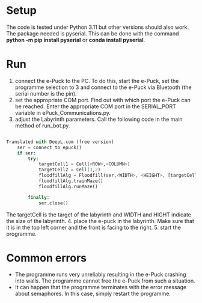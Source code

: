 # Setup

The code is tested under Python 3.11 but other versions should also work.
The package needed is pyserial. 
This can be done with the command **python -m pip install pyserial** or 
**conda install pyserial**.

# Run
1. connect the e-Puck to the PC. To do this, start the e-Puck, set the programme selection
to 3 and connect to the e-Puck via Bluetooth (the serial number is the pin).
2. set the appropriate COM port. Find out with which port the e-Puck can be reached.
Enter the appropriate COM port in the SERIAL_PORT variable in ePuck_Communications.py.
3. adjust the Labyrinth parameters. Call the following code in the main method of run_bot.py.
```py

Translated with DeepL.com (free version)
    ser = connect_to_epuck()
    if ser:
        try:
            targetCell1 = Cell(<ROW>,<COLUMN>)
            targetCell2 = Cell(3,2)
            floodfillAlg = Floodfill(ser,<WIDTH>, <HEIGHT>, [targetCell1, targetCell2])
            floodfillAlg.trainMaze()
            floodfillAlg.runMaze()

        finally:
            ser.close()
```
The targetCell is the target of the labyrinth and WIDTH and HIGHT indicate the size of the labyrinth.
4. place the e-puck in the labyrinth. Make sure that it is in the top left corner and the front is facing to the right.
5. start the programme.

# Common errors

- The programme runs very unreliably resulting in the e-Puck crashing into walls. 
The programme cannot free the e-Puck from such a situation.
- It can happen that the programme terminates with the error message about semaphores.
In this case, simply restart the programme.
